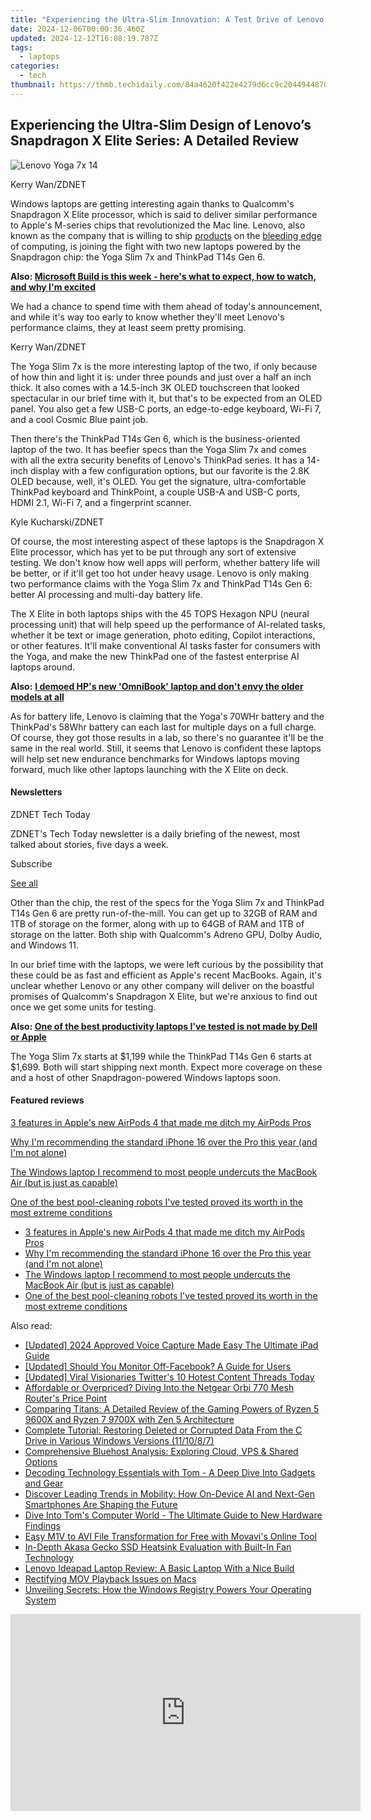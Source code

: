 ```yaml
---
title: "Experiencing the Ultra-Slim Innovation: A Test Drive of Lenovo's Snapdragon X Elite Notebooks - Insights From a Tech Reviewer"
date: 2024-12-06T00:00:36.460Z
updated: 2024-12-12T16:08:19.787Z
tags:
  - laptops
categories:
  - tech
thumbnail: https://thmb.techidaily.com/84a4620f422e4279d6cc9c20449448701c42416dfe9f4fbdd744755993fb5c2e.png
---
```


## Experiencing the Ultra-Slim Design of Lenovo’s Snapdragon X Elite Series: A Detailed Review

![Lenovo Yoga 7x 14](https://www.zdnet.com/a/img/resize/197c116b73194e94dc108de5b2f68d1943cdfde1/2024/05/09/20376f25-2481-4b74-8132-79c91bb27dbf/dsc00454-2.jpg?auto=webp&width=1280)

Kerry Wan/ZDNET

Windows laptops are getting interesting again thanks to Qualcomm's Snapdragon X Elite processor, which is said to deliver similar performance to Apple's M-series chips that revolutionized the Mac line. Lenovo, also known as the company that is willing to ship [products](https://www.zdnet.com/article/lenovos-thinkpad-x1-fold-is-the-most-bizarre-fun-and-expensive-laptop-ive-ever-tested/) on the [bleeding edge](https://www.zdnet.com/article/i-went-hands-on-with-lenovos-transparent-laptop-at-mwc-and-its-surprisingly-functional/) of computing, is joining the fight with two new laptops powered by the Snapdragon chip: the Yoga Slim 7x and ThinkPad T14s Gen 6.

**Also: [Microsoft Build is this week - here's what to expect, how to watch, and why I'm excited](https://www.zdnet.com/article/microsoft-build-is-this-week-heres-what-to-expect-how-to-watch-and-why-im-excited/)**

We had a chance to spend time with them ahead of today's announcement, and while it's way too early to know whether they'll meet Lenovo's performance claims, they at least seem pretty promising.

Kerry Wan/ZDNET

The Yoga Slim 7x is the more interesting laptop of the two, if only because of how thin and light it is: under three pounds and just over a half an inch thick. It also comes with a 14.5-inch 3K OLED touchscreen that looked spectacular in our brief time with it, but that's to be expected from an OLED panel. You also get a few USB-C ports, an edge-to-edge keyboard, Wi-Fi 7, and a cool Cosmic Blue paint job.

Then there's the ThinkPad T14s Gen 6, which is the business-oriented laptop of the two. It has beefier specs than the Yoga Slim 7x and comes with all the extra security benefits of Lenovo's ThinkPad series. It has a 14-inch display with a few configuration options, but our favorite is the 2.8K OLED because, well, it's OLED. You get the signature, ultra-comfortable ThinkPad keyboard and ThinkPoint, a couple USB-A and USB-C ports, HDMI 2.1, Wi-Fi 7, and a fingerprint scanner.

Kyle Kucharski/ZDNET

Of course, the most interesting aspect of these laptops is the Snapdragon X Elite processor, which has yet to be put through any sort of extensive testing. We don't know how well apps will perform, whether battery life will be better, or if it'll get too hot under heavy usage. Lenovo is only making two performance claims with the Yoga Slim 7x and ThinkPad T14s Gen 6: better AI processing and multi-day battery life.

The X Elite in both laptops ships with the 45 TOPS Hexagon NPU (neural processing unit) that will help speed up the performance of AI-related tasks, whether it be text or image generation, photo editing, Copilot interactions, or other features. It'll make conventional AI tasks faster for consumers with the Yoga, and make the new ThinkPad one of the fastest enterprise AI laptops around.

**Also:** [**I demoed HP's new 'OmniBook' laptop and don't envy the older models at all**](https://www.zdnet.com/article/i-demoed-hps-new-omnibook-laptop-and-dont-envy-the-older-models-at-all/)

As for battery life, Lenovo is claiming that the Yoga's 70WHr battery and the ThinkPad's 58Whr battery can each last for multiple days on a full charge. Of course, they got those results in a lab, so there's no guarantee it'll be the same in the real world. Still, it seems that Lenovo is confident these laptops will help set new endurance benchmarks for Windows laptops moving forward, much like other laptops launching with the X Elite on deck.

#### Newsletters

ZDNET Tech Today

ZDNET's Tech Today newsletter is a daily briefing of the newest, most talked about stories, five days a week.

 Subscribe

[See all](https://www.zdnet.com/newsletters/)

Other than the chip, the rest of the specs for the Yoga Slim 7x and ThinkPad T14s Gen 6 are pretty run-of-the-mill. You can get up to 32GB of RAM and 1TB of storage on the former, along with up to 64GB of RAM and 1TB of storage on the latter. Both ship with Qualcomm's Adreno GPU, Dolby Audio, and Windows 11.

In our brief time with the laptops, we were left curious by the possibility that these could be as fast and efficient as Apple's recent MacBooks. Again, it's unclear whether Lenovo or any other company will deliver on the boastful promises of Qualcomm's Snapdragon X Elite, but we're anxious to find out once we get some units for testing.

**Also: [One of the best productivity laptops I've tested is not made by Dell or Apple](https://www.zdnet.com/article/one-of-the-best-productivity-laptops-ive-tested-is-not-made-by-dell-or-apple/)**

The Yoga Slim 7x starts at $1,199 while the ThinkPad T14s Gen 6 starts at $1,699\. Both will start shipping next month. Expect more coverage on these and a host of other Snapdragon-powered Windows laptops soon.

#### Featured reviews

[3 features in Apple's new AirPods 4 that made me ditch my AirPods Pros](https://www.zdnet.com/article/3-features-in-apples-new-airpods-4-that-made-me-ditch-my-airpods-pros/ "3 features in Apple's new AirPods 4 that made me ditch my AirPods Pros")

[Why I'm recommending the standard iPhone 16 over the Pro this year (and I'm not alone)](https://www.zdnet.com/article/why-im-recommending-the-standard-iphone-16-over-the-pro-this-year-and-im-not-alone/ "Why I'm recommending the standard iPhone 16 over the Pro this year (and I'm not alone)")

[The Windows laptop I recommend to most people undercuts the MacBook Air (but is just as capable)](https://www.zdnet.com/article/the-windows-laptop-i-recommend-to-most-people-undercuts-the-macbook-air-but-is-just-as-capable/ "The Windows laptop I recommend to most people undercuts the MacBook Air (but is just as capable)")

[One of the best pool-cleaning robots I've tested proved its worth in the most extreme conditions](https://www.zdnet.com/article/one-of-the-best-pool-cleaning-robots-ive-tested-proved-its-worth-in-the-most-extreme-conditions/ "One of the best pool-cleaning robots I've tested proved its worth in the most extreme conditions")

* [3 features in Apple's new AirPods 4 that made me ditch my AirPods Pros](https://www.zdnet.com/article/3-features-in-apples-new-airpods-4-that-made-me-ditch-my-airpods-pros/ "3 features in Apple's new AirPods 4 that made me ditch my AirPods Pros")
* [Why I'm recommending the standard iPhone 16 over the Pro this year (and I'm not alone)](https://www.zdnet.com/article/why-im-recommending-the-standard-iphone-16-over-the-pro-this-year-and-im-not-alone/ "Why I'm recommending the standard iPhone 16 over the Pro this year (and I'm not alone)")
* [The Windows laptop I recommend to most people undercuts the MacBook Air (but is just as capable)](https://www.zdnet.com/article/the-windows-laptop-i-recommend-to-most-people-undercuts-the-macbook-air-but-is-just-as-capable/ "The Windows laptop I recommend to most people undercuts the MacBook Air (but is just as capable)")
* [One of the best pool-cleaning robots I've tested proved its worth in the most extreme conditions](https://www.zdnet.com/article/one-of-the-best-pool-cleaning-robots-ive-tested-proved-its-worth-in-the-most-extreme-conditions/ "One of the best pool-cleaning robots I've tested proved its worth in the most extreme conditions")

<ins class="adsbygoogle"
     style="display:block"
     data-ad-format="autorelaxed"
     data-ad-client="ca-pub-7571918770474297"
     data-ad-slot="1223367746"></ins>

<ins class="adsbygoogle"
     style="display:block"
     data-ad-client="ca-pub-7571918770474297"
     data-ad-slot="8358498916"
     data-ad-format="auto"
     data-full-width-responsive="true"></ins>

<span class="atpl-alsoreadstyle">Also read:</span>
<div><ul>
<li><a href="https://screen-mirroring-recording.techidaily.com/updated-2024-approved-voice-capture-made-easy-the-ultimate-ipad-guide/"><u>[Updated] 2024 Approved Voice Capture Made Easy The Ultimate iPad Guide</u></a></li>
<li><a href="https://article-helps.techidaily.com/updated-should-you-monitor-off-facebook-a-guide-for-users/"><u>[Updated] Should You Monitor Off-Facebook? A Guide for Users</u></a></li>
<li><a href="https://twitter-clips.techidaily.com/updated-viral-visionaries-twitters-10-hotest-content-threads-today/"><u>[Updated] Viral Visionaries Twitter's 10 Hotest Content Threads Today</u></a></li>
<li><a href="https://hardware-reviews.techidaily.com/affordable-or-overpriced-diving-into-the-netgear-orbi-770-mesh-routers-price-point/"><u>Affordable or Overpriced? Diving Into the Netgear Orbi 770 Mesh Router's Price Point</u></a></li>
<li><a href="https://hardware-reviews.techidaily.com/comparing-titans-a-detailed-review-of-the-gaming-powers-of-ryzen-5-9600x-and-ryzen-7-9700x-with-zen-5-architecture/"><u>Comparing Titans: A Detailed Review of the Gaming Powers of Ryzen 5 9600X and Ryzen 7 9700X with Zen 5 Architecture</u></a></li>
<li><a href="https://win-webmaster.techidaily.com/complete-tutorial-restoring-deleted-or-corrupted-data-from-the-c-drive-in-various-windows-versions-111087/"><u>Complete Tutorial: Restoring Deleted or Corrupted Data From the C Drive in Various Windows Versions (11/10/8/7)</u></a></li>
<li><a href="https://hardware-reviews.techidaily.com/comprehensive-bluehost-analysis-exploring-cloud-vps-and-shared-options/"><u>Comprehensive Bluehost Analysis: Exploring Cloud, VPS & Shared Options</u></a></li>
<li><a href="https://hardware-reviews.techidaily.com/decoding-technology-essentials-with-tom-a-deep-dive-into-gadgets-and-gear/"><u>Decoding Technology Essentials with Tom - A Deep Dive Into Gadgets and Gear</u></a></li>
<li><a href="https://technical-tips.techidaily.com/discover-leading-trends-in-mobility-how-on-device-ai-and-next-gen-smartphones-are-shaping-the-future/"><u>Discover Leading Trends in Mobility: How On-Device AI and Next-Gen Smartphones Are Shaping the Future</u></a></li>
<li><a href="https://hardware-reviews.techidaily.com/dive-into-toms-computer-world-the-ultimate-guide-to-new-hardware-findings/"><u>Dive Into Tom's Computer World - The Ultimate Guide to New Hardware Findings</u></a></li>
<li><a href="https://vp-tips.techidaily.com/easy-m1v-to-avi-file-transformation-for-free-with-movavis-online-tool/"><u>Easy M1V to AVI File Transformation for Free with Movavi's Online Tool</u></a></li>
<li><a href="https://hardware-reviews.techidaily.com/in-depth-akasa-gecko-ssd-heatsink-evaluation-with-built-in-fan-technology/"><u>In-Depth Akasa Gecko SSD Heatsink Evaluation with Built-In Fan Technology</u></a></li>
<li><a href="https://buynow-info.techidaily.com/lenovo-ideapad-laptop-review-a-basic-laptop-with-a-nice-build/"><u>Lenovo Ideapad Laptop Review: A Basic Laptop With a Nice Build</u></a></li>
<li><a href="https://data-wizards.techidaily.com/rectifying-mov-playback-issues-on-macs/"><u>Rectifying MOV Playback Issues on Macs</u></a></li>
<li><a href="https://win-forum.techidaily.com/unveiling-secrets-how-the-windows-registry-powers-your-operating-system/"><u>Unveiling Secrets: How the Windows Registry Powers Your Operating System</u></a></li>
</ul></div>

<!-- affiliate ads begin -->
<iframe width="560" height="315" src="https://www.youtube.com/embed/LlVkEwpjKKo?si=hXi-mchMaJvbnIzM" title="YouTube video player" frameborder="0" allow="accelerometer; autoplay; clipboard-write; encrypted-media; gyroscope; picture-in-picture; web-share" referrerpolicy="strict-origin-when-cross-origin" allowfullscreen></iframe>
<!-- affiliate ads end -->

